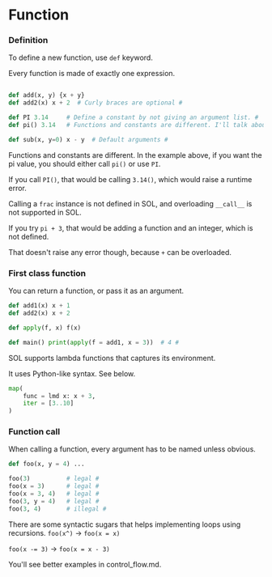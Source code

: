 # Function

### Definition
To define a new function, use `def` keyword.

Every function is made of exactly one expression.
```python

def add(x, y) {x + y}
def add2(x) x + 2  # Curly braces are optional #

def PI 3.14     # Define a constant by not giving an argument list. #
def pi() 3.14   # Functions and constants are different. I'll talk about that later. #

def sub(x, y=0) x - y  # Default arguments #
```

Functions and constants are different.
In the example above, if you want the pi value, you should either call `pi()` or use `PI`.

If you call `PI()`, that would be calling `3.14()`, which would raise a runtime error.

Calling a `frac` instance is not defined in SOL, and overloading `__call__` is not supported in SOL.

If you try `pi + 3`, that would be adding a function and an integer, which is not defined.

That doesn't raise any error though, because `+` can be overloaded.


### First class function
You can return a function, or pass it as an argument.

```python
def add1(x) x + 1
def add2(x) x + 2

def apply(f, x) f(x)

def main() print(apply(f = add1, x = 3))  # 4 #
```

SOL supports lambda functions that captures its environment.

It uses Python-like syntax. See below.
```python
map(
    func = lmd x: x + 3,
    iter = [3..10]
)
```


### Function call
When calling a function, every argument has to be named unless obvious.
```python
def foo(x, y = 4) ...

foo(3)          # legal #
foo(x = 3)      # legal #
foo(x = 3, 4)   # legal #
foo(3, y = 4)   # legal #
foo(3, 4)       # illegal #
```


There are some syntactic sugars that helps implementing loops using recursions.
`foo(x^)` -> `foo(x = x)`

`foo(x -= 3)` -> `foo(x = x - 3)`

You'll see better examples in control_flow.md.

